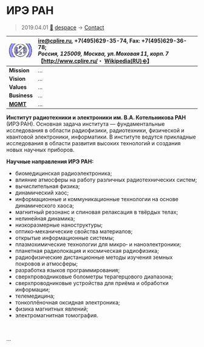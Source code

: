 # ИРЭ РАН
> 2019.04.01 [🚀](../../index/index.md) [despace](../index.md) → [Contact](../contact.md)

|[![](../f/contact/i/ire_ran_logo1_thumb.webp)](../f/contact/i/ire_ran_logo1.webp)|<ire@cplire.ru>, +7(495)629-35-74, Fax: +7(495)629-36-78;<br> *Россия, 125009, Москва, ул. Моховая 11, корп. 7*<br> 【<http://www.cplire.ru/>・ [Wikipedia(RU) ⎆](https://ru.wikipedia.org/wiki/Институт_радиотехники_и_электроники_имени_В._А._Котельникова_РАН)】|
|:--|:--|
|**Mission**|…|
|**Vision**|…|
|**Values**|…|
|**Business**|…|
|**[MGMT](../mgmt.md)**|…|

**Институт радиотехники и электроники им. В.А. Котельникова РАН** (ИРЭ РАН). Основная задача института — фундаментальные исследования в области радиофизики, радиотехники, физической и квантовой электроники, информатики. В институте ведутся прикладные исследования в области развития высоких технологий и создания новых научных приборов.

**Научные направления ИРЭ РАН:**

   - биомедицинская радиоэлектроника;
   - влияние атмосферы на работу различных радиотехнических систем;
   - вычислительная физика;
   - динамический хаос;
   - информационные и коммуникационные технологии на основе динамического хаоса;
   - магнитный резонанс и спиновая релаксация в твёрдых телах;
   - нелинейная динамика;
   - низкоразмерные наноструктуры;
   - оптико‑механические свойства материалов;
   - открытые информационные системы;
   - плазмохимические технологии для микро‑ и наноэлектроники;
   - планетная радиолокация и космическая радиофизика;
   - радиофизические дистанционные методы изучения земных покровов и атмосферы;
   - разработка языков программирования;
   - сверхпроводниковые болометры терагерцового диапазона;
   - сверхпроводниковые устройства для приёма и обработки информации;
   - телемедицина;
   - тонкоплёночная оксидная электроника;
   - физика магнитных явлений;
   - электромагнитная томография.

<p style="page-break-after:always"> </p>

…
